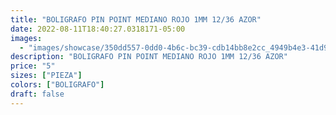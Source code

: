 ```yaml
---
title: "BOLIGRAFO PIN POINT MEDIANO ROJO 1MM 12/36 AZOR"
date: 2022-08-11T18:40:27.0318171-05:00
images:
  - "images/showcase/350dd557-0dd0-4b6c-bc39-cdb14bb8e2cc_4949b4e3-41d9-4901-bd48-a7b69739c0d5.webp"
description: "BOLIGRAFO PIN POINT MEDIANO ROJO 1MM 12/36 AZOR"
price: "5"
sizes: ["PIEZA"]
colors: ["BOLIGRAFO"]
draft: false
---
```

